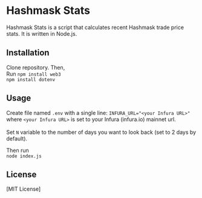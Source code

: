 # Hashmask Stats

Hashmask Stats is a script that calculates recent Hashmask trade price stats. It is written in Node.js.

## Installation

Clone repository. Then,<br>
Run `npm install web3`<br>`npm install dotenv`

## Usage

Create file named `.env` with a single line: `INFURA_URL="<your Infura URL>"`<br>where `<your Infura URL>` is set to your Infura (infura.io) mainnet url.<br><br>
Set `N` variable to the number of days you want to look back (set to 2 days by default).

Then run<br>
`node index.js`


## License

[MIT License]